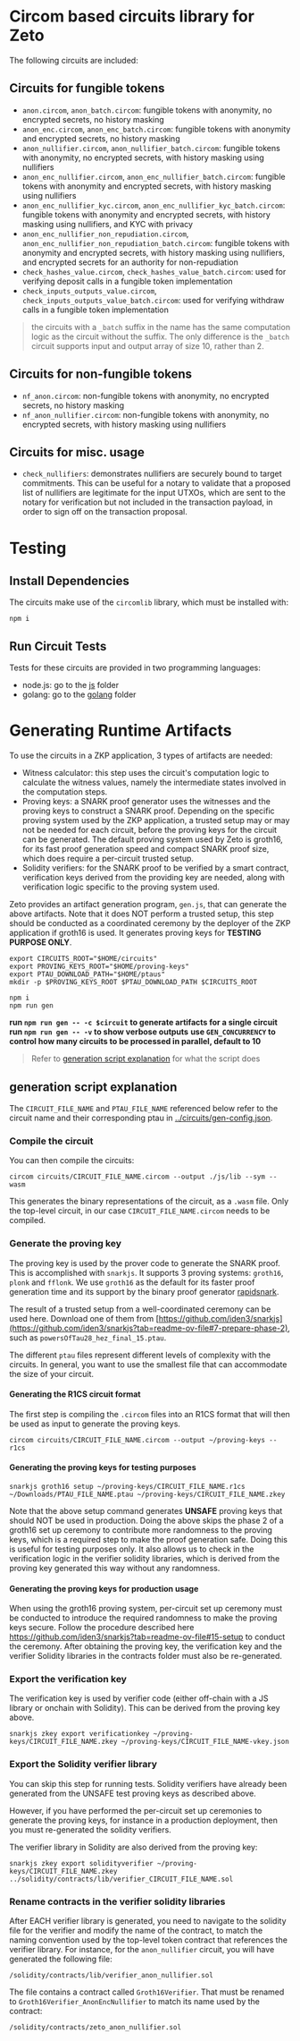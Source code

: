 # Circom based circuits library for Zeto

The following circuits are included:

## Circuits for fungible tokens

- `anon.circom`, `anon_batch.circom`: fungible tokens with anonymity, no encrypted secrets, no history masking
- `anon_enc.circom`, `anon_enc_batch.circom`: fungible tokens with anonymity and encrypted secrets, no history masking
- `anon_nullifier.circom`, `anon_nullifier_batch.circom`: fungible tokens with anonymity, no encrypted secrets, with history masking using nullifiers
- `anon_enc_nullifier.circom`, `anon_enc_nullifier_batch.circom`: fungible tokens with anonymity and encrypted secrets, with history masking using nullifiers
- `anon_enc_nullifier_kyc.circom`, `anon_enc_nullifier_kyc_batch.circom`: fungible tokens with anonymity and encrypted secrets, with history masking using nullifiers, and KYC with privacy
- `anon_enc_nullifier_non_repudiation.circom`, `anon_enc_nullifier_non_repudiation_batch.circom`: fungible tokens with anonymity and encrypted secrets, with history masking using nullifiers, and encrypted secrets for an authority for non-repudiation
- `check_hashes_value.circom`, `check_hashes_value_batch.circom`: used for verifying deposit calls in a fungible token implementation
- `check_inputs_outputs_value.circom`, `check_inputs_outputs_value_batch.circom`: used for verifying withdraw calls in a fungible token implementation

> the circuits with a `_batch` suffix in the name has the same computation logic as the circuit without the suffix. The only difference is the `_batch` circuit supports input and output array of size 10, rather than 2.

## Circuits for non-fungible tokens

- `nf_anon.circom`: non-fungible tokens with anonymity, no encrypted secrets, no history masking
- `nf_anon_nullifier.circom`: non-fungible tokens with anonymity, no encrypted secrets, with history masking using nullifiers

## Circuits for misc. usage

- `check_nullifiers`: demonstrates nullifiers are securely bound to target commitments. This can be useful for a notary to validate that a proposed list of nullifiers are legitimate for the input UTXOs, which are sent to the notary for verification but not included in the transaction payload, in order to sign off on the transaction proposal.

# Testing

## Install Dependencies

The circuits make use of the `circomlib` library, which must be installed with:

```console
npm i
```

## Run Circuit Tests

Tests for these circuits are provided in two programming languages:

- node.js: go to the [js](/zkp/js/) folder
- golang: go to the [golang](/zkp/golang/) folder

# Generating Runtime Artifacts

To use the circuits in a ZKP application, 3 types of artifacts are needed:

- Witness calculator: this step uses the circuit's computation logic to calculate the witness values, namely the intermediate states involved in the computation steps.
- Proving keys: a SNARK proof generator uses the witnesses and the proving keys to construct a SNARK proof. Depending on the specific proving system used by the ZKP application, a trusted setup may or may not be needed for each circuit, before the proving keys for the circuit can be generated. The default proving system used by Zeto is groth16, for its fast proof generation speed and compact SNARK proof size, which does require a per-circuit trusted setup.
- Solidity verifiers: for the SNARK proof to be verified by a smart contract, verification keys derived from the providing key are needed, along with verification logic specific to the proving system used.

Zeto provides an artifact generation program, `gen.js`, that can generate the above artifacts. Note that it does NOT perform a trusted setup, this step should be conducted as a coordinated ceremony by the deployer of the ZKP application if groth16 is used. It generates proving keys for **TESTING PURPOSE ONLY**.

```console
export CIRCUITS_ROOT="$HOME/circuits"
export PROVING_KEYS_ROOT="$HOME/proving-keys"
export PTAU_DOWNLOAD_PATH="$HOME/ptaus"
mkdir -p $PROVING_KEYS_ROOT $PTAU_DOWNLOAD_PATH $CIRCUITS_ROOT

npm i
npm run gen
```

**run `npm run gen -- -c $circuit` to generate artifacts for a single circuit**
**run `npm run gen -- -v` to show verbose outputs**
**use `GEN_CONCURRENCY` to control how many circuits to be processed in parallel, default to 10**

> Refer to [generation script explanation](#generation-script-explanation) for what the script does

## generation script explanation

The `CIRCUIT_FILE_NAME` and `PTAU_FILE_NAME` referenced below refer to the circuit name and their corresponding ptau in [../circuits/gen-config.json](../circuits/gen-config.json).

### Compile the circuit

You can then compile the circuits:

```console
circom circuits/CIRCUIT_FILE_NAME.circom --output ./js/lib --sym --wasm
```

This generates the binary representations of the circuit, as a `.wasm` file. Only the top-level circuit, in our case `CIRCUIT_FILE_NAME.circom` needs to be compiled.

### Generate the proving key

The proving key is used by the prover code to generate the SNARK proof. This is accomplished with `snarkjs`. It supports 3 proving systems: `groth16`, `plonk` and `fflonk`. We use `groth16` as the default for its faster proof generation time and its support by the binary proof generator [rapidsnark](https://github.com/iden3/rapidsnark).

The result of a trusted setup from a well-coordinated ceremony can be used here. Download one of them from [https://github.com/iden3/snarkjs](https://github.com/iden3/snarkjs?tab=readme-ov-file#7-prepare-phase-2), such as `powersOfTau28_hez_final_15.ptau`.

The different `ptau` files represent different levels of complexity with the circuits. In general, you want to use the smallest file that can accommodate the size of your circuit.

#### Generating the R1CS circuit format

The first step is compiling the `.circom` files into an R1CS format that will then be used as input to generate the proving keys.

```console
circom circuits/CIRCUIT_FILE_NAME.circom --output ~/proving-keys --r1cs
```

#### Generating the proving keys for testing purposes

```console
snarkjs groth16 setup ~/proving-keys/CIRCUIT_FILE_NAME.r1cs ~/Downloads/PTAU_FILE_NAME.ptau ~/proving-keys/CIRCUIT_FILE_NAME.zkey
```

Note that the above setup command generates **UNSAFE** proving keys that should NOT be used in production. Doing the above skips the phase 2 of a groth16 set up ceremony to contribute more randomness to the proving keys, which is a required step to make the proof generation safe. Doing this is useful for testing purposes only. It also allows us to check in the verification logic in the verifier solidity libraries, which is derived from the proving key generated this way without any randomness.

#### Generating the proving keys for production usage

When using the groth16 proving system, per-circuit set up ceremony must be conducted to introduce the required randomness to make the proving keys secure. Follow the procedure described here https://github.com/iden3/snarkjs?tab=readme-ov-file#15-setup to conduct the ceremony. After obtaining the proving key, the verification key and the verifier Solidity libraries in the contracts folder must also be re-generated.

### Export the verification key

The verification key is used by verifier code (either off-chain with a JS library or onchain with Solidity). This can be derived from the proving key above.

```console
snarkjs zkey export verificationkey ~/proving-keys/CIRCUIT_FILE_NAME.zkey ~/proving-keys/CIRCUIT_FILE_NAME-vkey.json
```

### Export the Solidity verifier library

You can skip this step for running tests. Solidity verifiers have already been generated from the UNSAFE test proving keys as described above.

However, if you have performed the per-circuit set up ceremonies to generate the proving keys, for instance in a production deployment, then you must re-generated the solidity verifiers.

The verifier library in Solidity are also derived from the proving key:

```console
snarkjs zkey export solidityverifier ~/proving-keys/CIRCUIT_FILE_NAME.zkey ../solidity/contracts/lib/verifier_CIRCUIT_FILE_NAME.sol
```

### Rename contracts in the verifier solidity libraries

After EACH verifier library is generated, you need to navigate to the solidity file for the verifier and modify the name of the contract, to match the naming convention used by the top-level token contract that references the verifier library. For instance, for the `anon_nullifier` circuit, you will have generated the following file:

```
/solidity/contracts/lib/verifier_anon_nullifier.sol
```

The file contains a contract called `Groth16Verifier`. That must be renamed to `Groth16Verifier_AnonEncNullifier` to match its name used by the contract:

```
/solidity/contracts/zeto_anon_nullifier.sol
```
